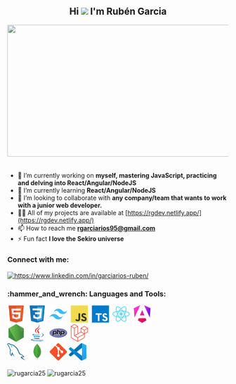 
<section align="center">
  <h1 align="center">Hi <img src="https://media.giphy.com/media/hvRJCLFzcasrR4ia7z/giphy.gif" width="30px"/> I'm Rubén Garcia</h1>
  <img src="https://media.giphy.com/media/dWesBcTLavkZuG35MI/giphy.gif" width="550" height="300"/>
</section>
<br>

- 🔭 I’m currently working on **myself, mastering JavaScript, practicing and delving into React/Angular/NodeJS**
- 🌱 I’m currently learning **React/Angular/NodeJS**
- 👯 I’m looking to collaborate with **any company/team that wants to work with a junior web developer.**
- 👨‍💻 All of my projects are available at [https://rgdev.netlify.app/](https://rgdev.netlify.app/)
- 📫 How to reach me **rgarciarios95@gmail.com**
- ⚡ Fun fact **I love the Sekiro universe**

<h3 align="left">Connect with me: </h3>
<p align="left">
<a href="https://linkedin.com/in/https://www.linkedin.com/in/garciarios-ruben/" target="blank"><img align="center" src="https://raw.githubusercontent.com/rahuldkjain/github-profile-readme-generator/master/src/images/icons/Social/linked-in-alt.svg" alt="https://www.linkedin.com/in/garciarios-ruben/" height="30" width="40" /></a>
</p>

<h3 align="left">:hammer_and_wrench: Languages and Tools:</h3>
<main>
  <section>
    <img src="https://github.com/devicons/devicon/blob/master/icons/html5/html5-original.svg" title="HTML5" alt="HTML" width="40" height="40"/>&nbsp;
    <img src="https://github.com/devicons/devicon/blob/master/icons/css3/css3-original.svg" title="CSS3" alt="CSS" width="40" height="40"/>&nbsp;
    <img src="https://github.com/devicons/devicon/blob/master/icons/tailwindcss/tailwindcss-original.svg" title="Tailwind" alt="Tailwind" width="40" height="40"/>&nbsp;
    <img src="https://github.com/devicons/devicon/blob/master/icons/javascript/javascript-original.svg" title="JavaScript" alt="JavaScript" width="40" height="40"/>&nbsp;
    <img src="https://github.com/devicons/devicon/blob/master/icons/typescript/typescript-original.svg" title="TypeScript" alt="TypeScript" width="40" height="40"/>&nbsp;
    <img src="https://github.com/devicons/devicon/blob/master/icons/react/react-original.svg" title="React" alt="React" width="40" height="40"/>&nbsp;
    <img src="https://github.com/devicons/devicon/blob/master/icons/angular/angular-original.svg" title="Angular" alt="Angular" width="40" height="40"/>&nbsp;
  </section>
  <section>
    <img src="https://github.com/devicons/devicon/blob/master/icons/nodejs/nodejs-original.svg" title="NodeJS" alt="NodeJS" width="40" height="40"/>&nbsp;
    <img src="https://github.com/devicons/devicon/blob/master/icons/java/java-original.svg" title="Java" alt="Java" width="40" height="40"/>&nbsp;
    <img src="https://github.com/devicons/devicon/blob/master/icons/php/php-original.svg" title="PHP" alt="PHP" width="40" height="40"/>&nbsp;
    <img src="https://github.com/devicons/devicon/blob/master/icons/laravel/laravel-original.svg" title="Laravel" alt="Laravel" width="40" height="40"/>&nbsp;
  </section>
  <section>
    <img src="https://github.com/devicons/devicon/blob/master/icons/mysql/mysql-original.svg" title="MySQL"  alt="MySQL" width="40" height="40"/>&nbsp;
    <img src="https://github.com/devicons/devicon/blob/master/icons/mongodb/mongodb-original.svg" title="MySQL"  alt="MySQL" width="40" height="40"/>&nbsp;
    <img src="https://github.com/devicons/devicon/blob/master/icons/git/git-original.svg" title="Git" **alt="Git" width="40" height="40"/>
    <img src="https://github.com/devicons/devicon/blob/master/icons/vscode/vscode-original.svg" title="Git" **alt="Git" width="40" height="40"/>
  </section>
</main>
<br>
<img src="https://github-readme-stats.vercel.app/api/top-langs?username=rugarcia25&show_icons=true&locale=es&layout=compact" alt="rugarcia25" />
<img src="https://github-readme-streak-stats.herokuapp.com/?user=rugarcia25&" alt="rugarcia25" />

